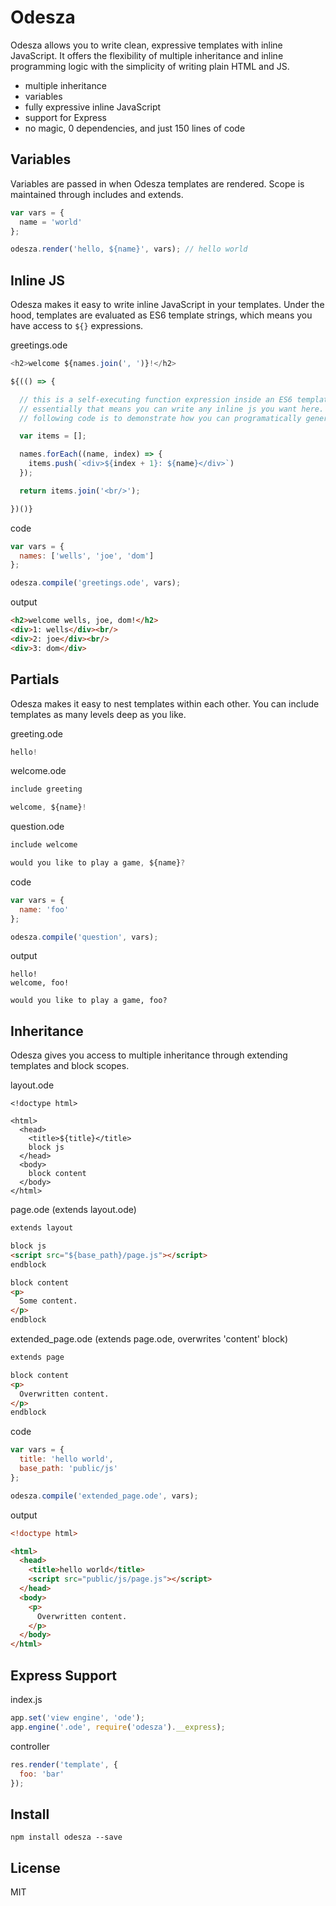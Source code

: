 # Odesza

Odesza allows you to write clean, expressive templates with inline JavaScript.  It offers the flexibility of multiple inheritance and inline programming logic with the simplicity of writing plain HTML and JS.

- multiple inheritance
- variables
- fully expressive inline JavaScript
- support for Express
- no magic, 0 dependencies, and just 150 lines of code

## Variables
Variables are passed in when Odesza templates are rendered. Scope is maintained through includes and extends.
```javascript
var vars = {
  name = 'world'
};

odesza.render('hello, ${name}', vars); // hello world
```

## Inline JS
Odesza makes it easy to write inline JavaScript in your templates.  Under the hood, templates are evaluated as ES6 template strings, which means you have access to `${}` expressions.  

greetings.ode
```javascript
<h2>welcome ${names.join(', ')}!</h2>

${(() => {

  // this is a self-executing function expression inside an ES6 template string.
  // essentially that means you can write any inline js you want here. the
  // following code is to demonstrate how you can programatically generate HTML.

  var items = [];

  names.forEach((name, index) => {
    items.push(`<div>${index + 1}: ${name}</div>`)
  });

  return items.join('<br/>');

})()}
```
code
```javascript
var vars = {
  names: ['wells', 'joe', 'dom']
};

odesza.compile('greetings.ode', vars);
```
output
```html
<h2>welcome wells, joe, dom!</h2>
<div>1: wells</div><br/>
<div>2: joe</div><br/>
<div>3: dom</div>
```

## Partials
Odesza makes it easy to nest templates within each other.  You can include templates as many levels deep as you like.

greeting.ode
```javascript
hello!
```
welcome.ode
```javascript
include greeting

welcome, ${name}!
```
question.ode
```javascript
include welcome

would you like to play a game, ${name}?
```
code
```javascript
var vars = {
  name: 'foo'
};

odesza.compile('question', vars);
```
output
```
hello!
welcome, foo!

would you like to play a game, foo?
```

## Inheritance
Odesza gives you access to multiple inheritance through extending templates and block scopes.  

layout.ode
```jade
<!doctype html>

<html>
  <head>
    <title>${title}</title>
    block js
  </head>
  <body>
    block content
  </body>
</html>
```
page.ode (extends layout.ode)
```html
extends layout

block js
<script src="${base_path}/page.js"></script>
endblock

block content
<p>
  Some content.
</p>
endblock
```
extended_page.ode (extends page.ode, overwrites 'content' block)
```html
extends page

block content
<p>
  Overwritten content.
</p>
endblock
```
code
```javascript
var vars = {
  title: 'hello world',
  base_path: 'public/js'
};

odesza.compile('extended_page.ode', vars);
```
output
```html
<!doctype html>

<html>
  <head>
    <title>hello world</title>
    <script src="public/js/page.js"></script>
  </head>
  <body>
    <p>
      Overwritten content.
    </p>
  </body>
</html>
```

## Express Support
index.js
```javascript
app.set('view engine', 'ode');
app.engine('.ode', require('odesza').__express);
```
controller
```javascript
res.render('template', {
  foo: 'bar'
});
```

## Install
```
npm install odesza --save
```

## License
MIT
